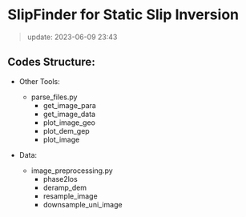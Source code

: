 # SlipFinder for Static Slip Inversion
> update: 2023-06-09 23:43  

## Codes Structure:
- Other Tools:
  - parse_files.py
    - get_image_para
    - get_image_data
    - plot_image_geo
    - plot_dem_gep
    - plot_image 

- Data:
  - image_preprocessing.py
    - phase2los
    - deramp_dem
    - resample_image
    - downsample_uni_image




